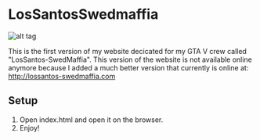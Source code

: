 LosSantosSwedmaffia
===================

![alt tag](https://raw.github.com/Lenz94/Los-Santos-Swedmaffia-Official-Website-Version-1.0-/master/images/MainScreenshot.png)

This is the first version of my website decicated for my GTA V crew called "LosSantos-SwedMaffia". This version of the website is not available online anymore because I added a much better version that currently is online at: http://lossantos-swedmaffia.com

## Setup
 1. Open index.html and open it on the browser.
 2. Enjoy!
